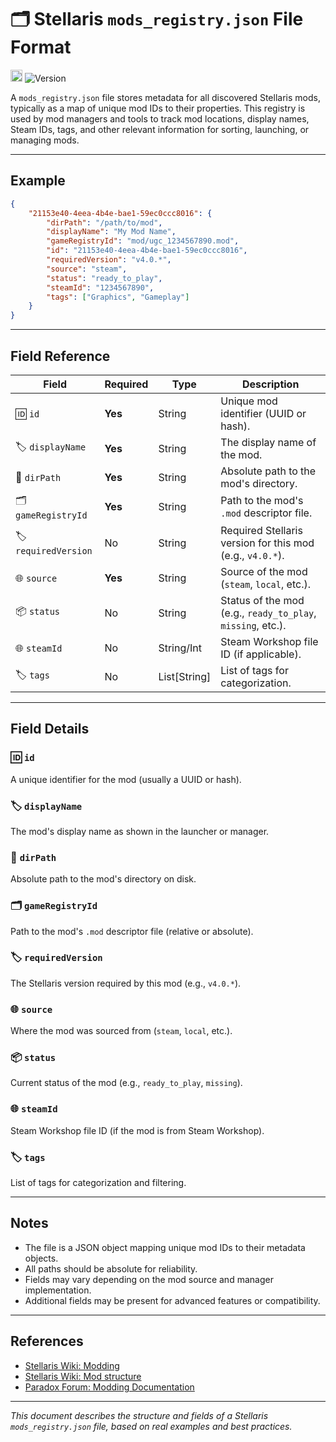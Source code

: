 # 🗂️ Stellaris `mods_registry.json` File Format

<img src="https://tuttu.github.io/StellarisAssets/img/Stellaris-Icon-Small.png" height="19"/> ![Version](https://img.shields.io/badge/version-v1.0.0-blue?style=flat-square)

A `mods_registry.json` file stores metadata for all discovered Stellaris mods, typically as a map of unique mod IDs to their properties. This registry is used by mod managers and tools to track mod locations, display names, Steam IDs, tags, and other relevant information for sorting, launching, or managing mods.

---

## Example

```json
{
    "21153e40-4eea-4b4e-bae1-59ec0ccc8016": {
        "dirPath": "/path/to/mod",
        "displayName": "My Mod Name",
        "gameRegistryId": "mod/ugc_1234567890.mod",
        "id": "21153e40-4eea-4b4e-bae1-59ec0ccc8016",
        "requiredVersion": "v4.0.*",
        "source": "steam",
        "status": "ready_to_play",
        "steamId": "1234567890",
        "tags": ["Graphics", "Gameplay"]
    }
}
```

---

## Field Reference

| Field                 | Required    | Type           | Description                                                        |
|-----------------------|-------------|----------------|--------------------------------------------------------------------|
| 🆔 `id`               | **Yes**     | String         | Unique mod identifier (UUID or hash).                              |
| 🏷️ `displayName`      | **Yes**     | String         | The display name of the mod.                                       |
| 📁 `dirPath`          | **Yes**     | String         | Absolute path to the mod's directory.                              |
| 🗂️ `gameRegistryId`   | **Yes**     | String         | Path to the mod's `.mod` descriptor file.                          |
| 🏷️ `requiredVersion`  | No          | String         | Required Stellaris version for this mod (e.g., `v4.0.*`).          |
| 🌐 `source`           | **Yes**     | String         | Source of the mod (`steam`, `local`, etc.).                        |
| 📦 `status`           | No          | String         | Status of the mod (e.g., `ready_to_play`, `missing`, etc.).        |
| 🌐 `steamId`          | No          | String/Int     | Steam Workshop file ID (if applicable).                            |
| 🏷️ `tags`             | No          | List[String]   | List of tags for categorization.                                   |

---

## Field Details

### 🆔 `id`

A unique identifier for the mod (usually a UUID or hash).

### 🏷️ `displayName`

The mod's display name as shown in the launcher or manager.

### 📁 `dirPath`

Absolute path to the mod's directory on disk.

### 🗂️ `gameRegistryId`

Path to the mod's `.mod` descriptor file (relative or absolute).

### 🏷️ `requiredVersion`

The Stellaris version required by this mod (e.g., `v4.0.*`).

### 🌐 `source`

Where the mod was sourced from (`steam`, `local`, etc.).

### 📦 `status`

Current status of the mod (e.g., `ready_to_play`, `missing`).

### 🌐 `steamId`

Steam Workshop file ID (if the mod is from Steam Workshop).

### 🏷️ `tags`

List of tags for categorization and filtering.

---

## Notes

- The file is a JSON object mapping unique mod IDs to their metadata objects.
- All paths should be absolute for reliability.
- Fields may vary depending on the mod source and manager implementation.
- Additional fields may be present for advanced features or compatibility.

---

## References

- [Stellaris Wiki: Modding](https://stellaris.paradoxwikis.com/Modding)
- [Stellaris Wiki: Mod structure](https://stellaris.paradoxwikis.com/Mod_structure)
- [Paradox Forum: Modding Documentation](https://forum.paradoxplaza.com/forum/forums/stellaris-modding-den.943/)

---

*This document describes the structure and fields of a Stellaris `mods_registry.json` file, based on real examples and best practices.*
